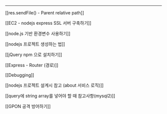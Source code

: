 ---

[[res.sendFile() - Parent relative path]]

[[EC2 - nodejs express SSL 서버 구축하기]]

[[node.js 기반 환경변수 사용하기]]

[[nodejs 프로젝트 생성하는 법]]

[[jQuery npm 으로 설치하기]]

[[Express - Router (경로)]]

[[Debugging]]

[[nodejs 프로젝트 설계시 참고 (about 서비스 로직)]]

[[query에 string array를 넣어야 할 때 참고사항(mysql2)]]

[[GPON 공격 방어하기]]